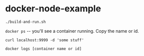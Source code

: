 # docker-node-example

`./build-and-run.sh`

`docker ps` -- you'll see a container running. Copy the name or id.

`curl localhost:9999 -d 'some stuff'`

`docker logs [container name or id]`
